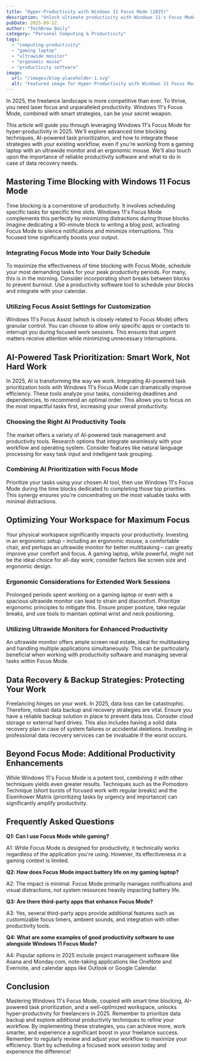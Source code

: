 ```yaml
---
title: "Hyper-Productivity with Windows 11 Focus Mode (2025)"
description: "Unlock ultimate productivity with Windows 11's Focus Mode. Master time blocking & AI-powered task prioritization for freelancers. Boost your workflow with an ergonomic mouse & ultrawide monitor. Read now!"
pubDate: 2025-09-12
author: "TechBrew Daily"
category: "Personal Computing & Productivity"
tags:
  - "computing-productivity"
  - "gaming laptop"
  - "ultrawide monitor"
  - "ergonomic mouse"
  - "productivity software"
image:
  url: "/images/blog-placeholder-1.svg"
  alt: "Featured image for Hyper-Productivity with Windows 11 Focus Mode (2025)"
---
```


In 2025, the freelance landscape is more competitive than ever.  To thrive, you need laser focus and unparalleled productivity.  Windows 11's Focus Mode, combined with smart strategies, can be your secret weapon.

This article will guide you through leveraging Windows 11's Focus Mode for hyper-productivity in 2025. We'll explore advanced time blocking techniques, AI-powered task prioritization, and how to integrate these strategies with your existing workflow, even if you're working from a gaming laptop with an ultrawide monitor and an ergonomic mouse. We'll also touch upon the importance of reliable productivity software and what to do in case of data recovery needs.


## Mastering Time Blocking with Windows 11 Focus Mode

Time blocking is a cornerstone of productivity. It involves scheduling specific tasks for specific time slots.  Windows 11's Focus Mode complements this perfectly by minimizing distractions during those blocks.  Imagine dedicating a 90-minute block to writing a blog post, activating Focus Mode to silence notifications and minimize interruptions.  This focused time significantly boosts your output.

### Integrating Focus Mode into Your Daily Schedule

To maximize the effectiveness of time blocking with Focus Mode, schedule your most demanding tasks for your peak productivity periods. For many, this is in the morning.  Consider incorporating short breaks between blocks to prevent burnout.  Use a productivity software tool to schedule your blocks and integrate with your calendar.

### Utilizing Focus Assist Settings for Customization

Windows 11's Focus Assist (which is closely related to Focus Mode) offers granular control. You can choose to allow only specific apps or contacts to interrupt you during focused work sessions.  This ensures that urgent matters receive attention while minimizing unnecessary interruptions.

## AI-Powered Task Prioritization: Smart Work, Not Hard Work

In 2025, AI is transforming the way we work.  Integrating AI-powered task prioritization tools with Windows 11's Focus Mode can dramatically improve efficiency.  These tools analyze your tasks, considering deadlines and dependencies, to recommend an optimal order. This allows you to focus on the most impactful tasks first, increasing your overall productivity.

### Choosing the Right AI Productivity Tools

The market offers a variety of AI-powered task management and productivity tools.  Research options that integrate seamlessly with your workflow and operating system.  Consider features like natural language processing for easy task input and intelligent task grouping.

### Combining AI Prioritization with Focus Mode

Prioritize your tasks using your chosen AI tool, then use Windows 11's Focus Mode during the time blocks dedicated to completing those top priorities. This synergy ensures you're concentrating on the most valuable tasks with minimal distractions.

## Optimizing Your Workspace for Maximum Focus

Your physical workspace significantly impacts your productivity.  Investing in an ergonomic setup – including an ergonomic mouse, a comfortable chair, and perhaps an ultrawide monitor for better multitasking – can greatly improve your comfort and focus. A gaming laptop, while powerful, might not be the ideal choice for all-day work; consider factors like screen size and ergonomic design.

### Ergonomic Considerations for Extended Work Sessions

Prolonged periods spent working on a gaming laptop or even with a spacious ultrawide monitor can lead to strain and discomfort.  Prioritize ergonomic principles to mitigate this. Ensure proper posture, take regular breaks, and use tools to maintain optimal wrist and neck positioning.

### Utilizing Ultrawide Monitors for Enhanced Productivity

An ultrawide monitor offers ample screen real estate, ideal for multitasking and handling multiple applications simultaneously. This can be particularly beneficial when working with productivity software and managing several tasks within Focus Mode.


##  Data Recovery & Backup Strategies: Protecting Your Work

Freelancing hinges on your work.  In 2025, data loss can be catastrophic. Therefore, robust data backup and recovery strategies are vital. Ensure you have a reliable backup solution in place to prevent data loss. Consider cloud storage or external hard drives. This also includes having a solid data recovery plan in case of system failures or accidental deletions.  Investing in professional data recovery services can be invaluable if the worst occurs.


##  Beyond Focus Mode: Additional Productivity Enhancements

While Windows 11's Focus Mode is a potent tool, combining it with other techniques yields even greater results. Techniques such as the Pomodoro Technique (short bursts of focused work with regular breaks) and the Eisenhower Matrix (prioritizing tasks by urgency and importance) can significantly amplify productivity.

## Frequently Asked Questions

**Q1: Can I use Focus Mode while gaming?**

A1: While Focus Mode is designed for productivity, it technically works regardless of the application you're using. However, its effectiveness in a gaming context is limited.

**Q2: How does Focus Mode impact battery life on my gaming laptop?**

A2: The impact is minimal.  Focus Mode primarily manages notifications and visual distractions, not system resources heavily impacting battery life.

**Q3:  Are there third-party apps that enhance Focus Mode?**

A3: Yes, several third-party apps provide additional features such as customizable focus timers, ambient sounds, and integration with other productivity tools.

**Q4: What are some examples of good productivity software to use alongside Windows 11 Focus Mode?**

A4: Popular options in 2025 include project management software like Asana and Monday.com, note-taking applications like OneNote and Evernote, and calendar apps like Outlook or Google Calendar.

## Conclusion

Mastering Windows 11's Focus Mode, coupled with smart time blocking, AI-powered task prioritization, and a well-optimized workspace, unlocks hyper-productivity for freelancers in 2025. Remember to prioritize data backup and explore additional productivity techniques to refine your workflow. By implementing these strategies, you can achieve more, work smarter, and experience a significant boost in your freelance success. Remember to regularly review and adjust your workflow to maximize your efficiency.  Start by scheduling a focused work session today and experience the difference!